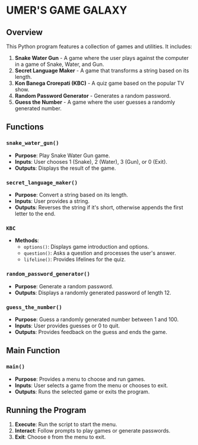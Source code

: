 # UMER'S GAME GALAXY

## Overview

This Python program features a collection of games and utilities. It includes:

1. **Snake Water Gun** - A game where the user plays against the computer in a game of Snake, Water, and Gun.
2. **Secret Language Maker** - A game that transforms a string based on its length.
3. **Kon Banega Crorepati (KBC)** - A quiz game based on the popular TV show.
4. **Random Password Generator** - Generates a random password.
5. **Guess the Number** - A game where the user guesses a randomly generated number.

## Functions

### `snake_water_gun()`
- **Purpose**: Play Snake Water Gun game.
- **Inputs**: User chooses 1 (Snake), 2 (Water), 3 (Gun), or 0 (Exit).
- **Outputs**: Displays the result of the game.

### `secret_language_maker()`
- **Purpose**: Convert a string based on its length.
- **Inputs**: User provides a string.
- **Outputs**: Reverses the string if it's short, otherwise appends the first letter to the end.

### `KBC`
- **Methods**:
  - `options()`: Displays game introduction and options.
  - `question()`: Asks a question and processes the user's answer.
  - `lifeline()`: Provides lifelines for the quiz.

### `random_password_generator()`
- **Purpose**: Generate a random password.
- **Outputs**: Displays a randomly generated password of length 12.

### `guess_the_number()`
- **Purpose**: Guess a randomly generated number between 1 and 100.
- **Inputs**: User provides guesses or 0 to quit.
- **Outputs**: Provides feedback on the guess and ends the game.

## Main Function

### `main()`
- **Purpose**: Provides a menu to choose and run games.
- **Inputs**: User selects a game from the menu or chooses to exit.
- **Outputs**: Runs the selected game or exits the program.

## Running the Program

1. **Execute**: Run the script to start the menu.
2. **Interact**: Follow prompts to play games or generate passwords.
3. **Exit**: Choose `0` from the menu to exit.

